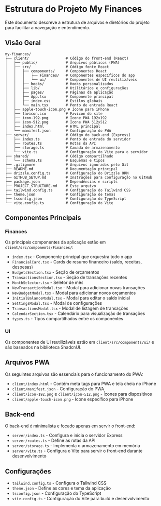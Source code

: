 # Estrutura do Projeto My Finances

Este documento descreve a estrutura de arquivos e diretórios do projeto para facilitar a navegação e entendimento.

## Visão Geral

```
my-finances/
├── client/                 # Código do front-end (React)
│   ├── public/             # Arquivos públicos (PWA)
│   ├── src/                # Código fonte React
│   │   ├── components/     # Componentes React
│   │   │   ├── Finances/   # Componentes específicos do app
│   │   │   └── ui/         # Componentes de UI reutilizáveis
│   │   ├── hooks/          # Hooks personalizados
│   │   ├── lib/            # Utilitários e configurações
│   │   ├── pages/          # Páginas da aplicação
│   │   ├── App.tsx         # Componente principal
│   │   ├── index.css       # Estilos globais
│   │   └── main.tsx        # Ponto de entrada React
│   ├── apple-touch-icon.png # Ícone para iPhone
│   ├── favicon.ico         # Favicon do site
│   ├── icon-192.png        # Ícone PWA 192x192
│   ├── icon-512.png        # Ícone PWA 512x512
│   ├── index.html          # HTML principal
│   └── manifest.json       # Configuração do PWA
├── server/                 # Código do back-end (Express)
│   ├── index.ts            # Ponto de entrada do servidor
│   ├── routes.ts           # Rotas da API
│   ├── storage.ts          # Camada de armazenamento
│   └── vite.ts             # Configuração do Vite para o servidor
├── shared/                 # Código compartilhado
│   └── schema.ts           # Esquemas e tipos
├── .gitignore              # Arquivos ignorados pelo Git
├── README.md               # Documentação principal
├── drizzle.config.ts       # Configuração do Drizzle ORM
├── GITHUB_SETUP.md         # Instruções para configuração no GitHub
├── package.json            # Dependências e scripts
├── PROJECT_STRUCTURE.md    # Este arquivo
├── tailwind.config.ts      # Configuração do Tailwind CSS
├── theme.json              # Configuração de temas
├── tsconfig.json           # Configuração do TypeScript
└── vite.config.ts          # Configuração do Vite
```

## Componentes Principais

### Finances

Os principais componentes da aplicação estão em `client/src/components/Finances/`:

- `index.tsx` - Componente principal que orquestra todo o app
- `FinancialCard.tsx` - Cards de resumo financeiro (saldo, receitas, despesas)
- `BudgetsSection.tsx` - Seção de orçamentos
- `TransactionsSection.tsx` - Seção de transações recentes
- `MonthSelector.tsx` - Seletor de mês
- `NewTransactionModal.tsx` - Modal para adicionar novas transações
- `NewBudgetModal.tsx` - Modal para adicionar novos orçamentos
- `InitialBalanceModal.tsx` - Modal para editar o saldo inicial
- `SettingsModal.tsx` - Modal de configurações
- `TransactionsModal.tsx` - Modal de listagem de transações
- `CalendarSection.tsx` - Calendário para visualização de transações
- `types.ts` - Tipos compartilhados entre os componentes

### UI

Os componentes de UI reutilizáveis estão em `client/src/components/ui/` e são baseados na biblioteca ShadcnUI.

## Arquivos PWA

Os seguintes arquivos são essenciais para o funcionamento do PWA:

- `client/index.html` - Contém meta tags para PWA e tela cheia no iPhone
- `client/manifest.json` - Configuração do PWA
- `client/icon-192.png` e `client/icon-512.png` - Ícones para dispositivos
- `client/apple-touch-icon.png` - Ícone específico para iPhone

## Back-end

O back-end é minimalista e focado apenas em servir o front-end:

- `server/index.ts` - Configura e inicia o servidor Express
- `server/routes.ts` - Define as rotas da API
- `server/storage.ts` - Implementa o armazenamento em memória
- `server/vite.ts` - Configura o Vite para servir o front-end durante desenvolvimento

## Configurações

- `tailwind.config.ts` - Configura o Tailwind CSS
- `theme.json` - Define as cores e tema da aplicação
- `tsconfig.json` - Configuração do TypeScript
- `vite.config.ts` - Configuração do Vite para build e desenvolvimento